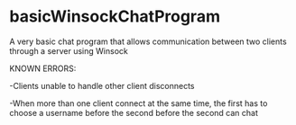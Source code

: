 # basicWinsockChatProgram
A very basic chat program that allows communication between two clients through a server using Winsock

KNOWN ERRORS: 

-Clients unable to handle other client disconnects

-When more than one client connect at the same time, the first has to choose a username before the second before the second can chat
